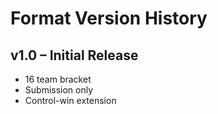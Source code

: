 # Format Version History

## v1.0 – Initial Release
- 16 team bracket
- Submission only
- Control-win extension
